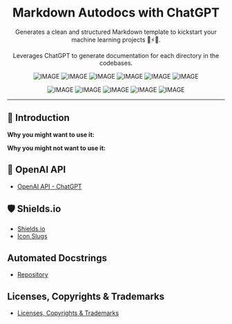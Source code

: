 <div align="center">

# Markdown Autodocs with ChatGPT

Generates a clean and structured Markdown template to kickstart your machine learning projects 🚀⚡🔥.

Leverages ChatGPT to generate documentation for each directory in the codebases.

![IMAGE](https://img.shields.io/badge/-Python-informational?logo=python&logoColor=FFD700&style=plastic)
![IMAGE](https://img.shields.io/badge/-Pytest-FFD700?logo=pytest&logoColor=informational&style=plastic)
![IMAGE](https://img.shields.io/badge/-Scikit%20Learn-2878A2?logo=scikitlearn&logoColor=ff9c34&style=plastic)
![IMAGE](https://img.shields.io/badge/-Scipy-white?logo=scipy&logoColor=0054a6&style=plastic)
![IMAGE](https://img.shields.io/badge/-NumPy-white?logo=numpy&logoColor=4cabcf&style=plastic)
![IMAGE](https://img.shields.io/badge/-Pandas-130654?logo=pandas&logoColor=white&style=plastic)

</div>
<div align="center">

![IMAGE](https://img.shields.io/badge/-Snowflake-29B5E8?logo=snowflake&logoColor=white&style=plastic)
![IMAGE](https://img.shields.io/badge/-Anaconda-success?logo=anaconda&logoColor=white&style=plastic)
![IMAGE](https://img.shields.io/badge/-Jupyter-white?logo=jupyter&logoColor=orange&style=plastic)
![IMAGE](https://img.shields.io/badge/-GitHub-A74AC7?logo=github&logoColor=white&style=plastic)
![IMAGE](https://img.shields.io/badge/-VS%20Code-white?logo=visualstudiocode&logoColor=A74AC7&style=plastic)

</div>

---

## 📌  Introduction

**Why you might want to use it:**

**Why you might not want to use it:**

## 🤖 OpenAI API

- [OpenAI API - ChatGPT](https://beta.openai.com/docs/introduction)

## 🛡 Shields.io

- [Shields.io](https://shields.io/)
- [Icon Slugs](https://github.com/simple-icons/simple-icons/blob/develop/slugs.md)

## Automated Docstrings

- [Repository](https://github.com/cdesarmeaux/autodocstrings)
  
## Licenses, Copyrights & Trademarks

- [Licenses, Copyrights & Trademarks](https://github.com/simple-icons/simple-icons/blob/develop/DISCLAIMER.md#licenses-copyrights--trademarks)
